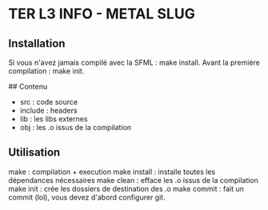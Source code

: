 # TER L3 INFO - METAL SLUG

## Installation

Si vous n'avez jamais compilé avec la SFML : make install.
Avant la première compilation : make init.

## Contenu

* src : code source
* include : headers
* lib : les libs externes
* obj : les .o issus de la compilation

## Utilisation

make : compilation + execution
make install : installe toutes les dépendances nécessaires
make clean : efface les .o issus de la compilation
make init : crée les dossiers de destination des .o
make commit : fait un commit (lol), vous devez d'abord configurer git.
